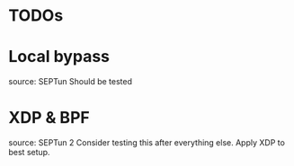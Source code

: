 # TODOs

# Local bypass
source: SEPTun
Should be tested

# XDP & BPF
source: SEPTun 2
Consider testing this after everything else. Apply XDP to best setup.